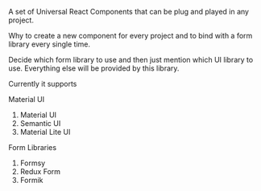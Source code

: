 A set of Universal React Components that can be plug and played in any project.

Why to create a new component for every project and to bind with a form library every single time.

Decide which form library to use and then just mention which UI library to use. Everything else will be provided by this library.

Currently it supports

Material UI
1. Material UI
2. Semantic UI
3. Material Lite UI

Form Libraries
1. Formsy
2. Redux Form
3. Formik

